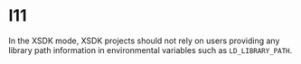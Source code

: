 # I11

In the XSDK mode, XSDK projects should not rely on users providing any library 
path information in environmental variables such as `LD_LIBRARY_PATH`.
